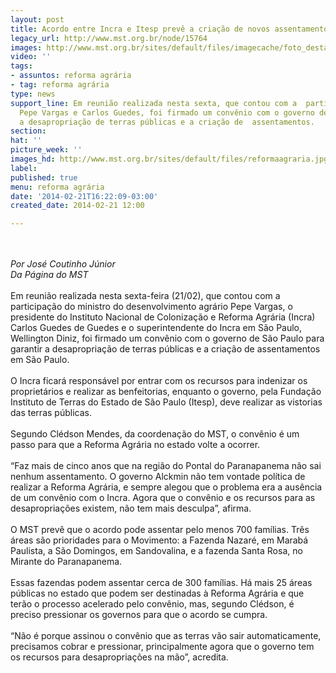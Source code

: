 ```yaml
---
layout: post
title: Acordo entre Incra e Itesp prevê a criação de novos assentamentos em SP
legacy_url: http://www.mst.org.br/node/15764
images: http://www.mst.org.br/sites/default/files/imagecache/foto_destaque/reformaagraria.jpg
video: ''
tags:
- assuntos: reforma agrária
- tag: reforma agrária
type: news
support_line: Em reunião realizada nesta sexta, que contou com a  participação de
  Pepe Vargas e Carlos Guedes, foi firmado um convênio com o governo de SP para garantir
  a desapropriação de terras públicas e a criação de  assentamentos.
section: 
hat: ''
picture_week: ''
images_hd: http://www.mst.org.br/sites/default/files/reformaagraria.jpg
label: 
published: true
menu: reforma agrária
date: '2014-02-21T16:22:09-03:00'
created_date: 2014-02-21 12:00

---
```

<p><br><br><em>Por José Coutinho Júnior<br>Da Página do&nbsp;MST<br></em><br>Em reunião realizada nesta sexta-feira (21/02), que contou com a participação do ministro do desenvolvimento agrário Pepe Vargas, o presidente do Instituto Nacional de Colonização e Reforma Agrária (Incra) Carlos Guedes de Guedes e o superintendente do Incra em São Paulo, Wellington Diniz, foi firmado um convênio com o governo de São Paulo para garantir a desapropriação de terras públicas e a criação de assentamentos em São Paulo.&nbsp; <br><br>O Incra ficará responsável por entrar com os recursos para indenizar os proprietários e realizar as benfeitorias, enquanto o governo, pela Fundação Instituto de Terras do Estado de São Paulo (Itesp), deve realizar as vistorias das terras públicas.<br><br>Segundo Clédson Mendes, da coordenação do MST, o convênio é um passo para que a Reforma Agrária no estado volte a ocorrer.<br><br>“Faz mais de cinco anos que na região do Pontal do Paranapanema não sai nenhum assentamento. O governo Alckmin não tem vontade política de realizar a Reforma Agrária, e sempre alegou que o problema era a ausência de um convênio com o Incra. Agora que o convênio e os recursos para as desapropriações existem, não tem mais desculpa”, afirma.<br><br>O MST prevê que o acordo pode assentar pelo menos 700 famílias. Três áreas são prioridades para o Movimento: a Fazenda Nazaré, em Marabá Paulista, a São Domingos, em Sandovalina, e a fazenda Santa Rosa, no Mirante do Paranapanema.<br><br>Essas fazendas podem assentar cerca de 300 famílias. Há mais 25 áreas públicas no estado que podem ser destinadas à Reforma Agrária e que terão o processo acelerado pelo convênio, mas, segundo Clédson, é preciso pressionar os governos para que o acordo se cumpra.<br><br>“Não é porque assinou o convênio que as terras vão sair automaticamente, precisamos cobrar e pressionar, principalmente agora que o governo tem os recursos para desapropriações na mão”, acredita.</p><p>&nbsp;</p><p>&nbsp;</p>
